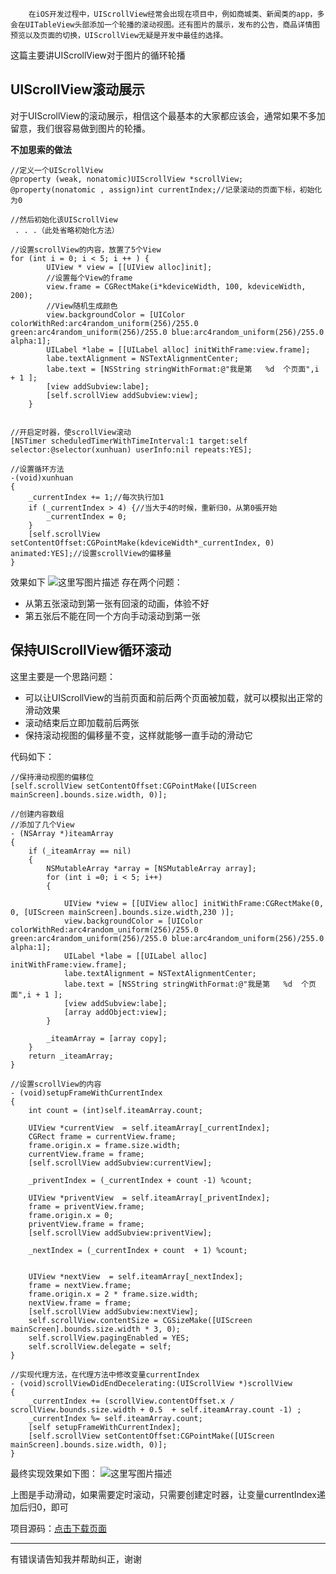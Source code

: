 

		在iOS开发过程中，UIScrollView经常会出现在项目中，例如商城类、新闻类的app，多会在UITableView头部添加一个轮播的滚动视图。还有图片的展示，发布的公告，商品详情图预览以及页面的切换，UIScrollView无疑是开发中最佳的选择。

这篇主要讲UIScrollView对于图片的循环轮播
## UIScrollView滚动展示

对于UIScrollView的滚动展示，相信这个最基本的大家都应该会，通常如果不多加留意，我们很容易做到图片的轮播。

**不加思索的做法**
```objc
//定义一个UIScrollView
@property (weak, nonatomic)UIScrollView *scrollView;
@property(nonatomic , assign)int currentIndex;//记录滚动的页面下标，初始化为0

//然后初始化该UIScrollView
 . . .（此处省略初始化方法）
 
//设置scrollView的内容，放置了5个View
for (int i = 0; i < 5; i ++ ) {
        UIView * view = [[UIView alloc]init];
        //设置每个View的frame
        view.frame = CGRectMake(i*kdeviceWidth, 100, kdeviceWidth, 200);
        //View随机生成颜色
        view.backgroundColor = [UIColor colorWithRed:arc4random_uniform(256)/255.0 green:arc4random_uniform(256)/255.0 blue:arc4random_uniform(256)/255.0 alpha:1];
        UILabel *labe = [[UILabel alloc] initWithFrame:view.frame];
        labe.textAlignment = NSTextAlignmentCenter;
        labe.text = [NSString stringWithFormat:@"我是第   %d  个页面",i + 1 ];
        [view addSubview:labe];
        [self.scrollView addSubview:view];
    }


//开启定时器，使scrollView滚动
[NSTimer scheduledTimerWithTimeInterval:1 target:self selector:@selector(xunhuan) userInfo:nil repeats:YES];

//设置循环方法
-(void)xunhuan
{
    _currentIndex += 1;//每次执行加1
    if (_currentIndex > 4) {//当大于4的时候，重新归0，从第0張开始
        _currentIndex = 0;
    }
    [self.scrollView setContentOffset:CGPointMake(kdeviceWidth*_currentIndex, 0) animated:YES];//设置scrollView的偏移量
}
```

效果如下
![这里写图片描述](http://img.blog.csdn.net/20151125145232308)
存在两个问题：

* 从第五张滚动到第一张有回滚的动画，体验不好
* 第五张后不能在同一个方向手动滚动到第一张

## 保持UIScrollView循环滚动
这里主要是一个思路问题：

* 可以让UIScrollView的当前页面和前后两个页面被加载，就可以模拟出正常的滑动效果
* 滚动结束后立即加载前后两张
* 保持滚动视图的偏移量不变，这样就能够一直手动的滑动它

代码如下：
```objc
//保持滑动视图的偏移位
[self.scrollView setContentOffset:CGPointMake([UIScreen mainScreen].bounds.size.width, 0)];

//创建内容数组
//添加了几个View
- (NSArray *)iteamArray
{
    if (_iteamArray == nil)
    {
        NSMutableArray *array = [NSMutableArray array];
        for (int i =0; i < 5; i++)
        {
            
            UIView *view = [[UIView alloc] initWithFrame:CGRectMake(0, 0, [UIScreen mainScreen].bounds.size.width,230 )];
            view.backgroundColor = [UIColor colorWithRed:arc4random_uniform(256)/255.0 green:arc4random_uniform(256)/255.0 blue:arc4random_uniform(256)/255.0 alpha:1];
            UILabel *labe = [[UILabel alloc] initWithFrame:view.frame];
            labe.textAlignment = NSTextAlignmentCenter;
            labe.text = [NSString stringWithFormat:@"我是第   %d  个页面",i + 1 ];
            [view addSubview:labe];
            [array addObject:view];
        }
       
        _iteamArray = [array copy];
    }
    return _iteamArray;
}

//设置scrollView的内容
- (void)setupFrameWithCurrentIndex
{
    int count = (int)self.iteamArray.count;
    
    UIView *currentView  = self.iteamArray[_currentIndex];
    CGRect frame = currentView.frame;
    frame.origin.x = frame.size.width;
    currentView.frame = frame;
    [self.scrollView addSubview:currentView];
    
    _priventIndex = (_currentIndex + count -1) %count;
    
    UIView *priventView  = self.iteamArray[_priventIndex];
    frame = priventView.frame;
    frame.origin.x = 0;
    priventView.frame = frame;
    [self.scrollView addSubview:priventView];
    
    _nextIndex = (_currentIndex + count  + 1) %count;
    
    
    UIView *nextView  = self.iteamArray[_nextIndex];
    frame = nextView.frame;
    frame.origin.x = 2 * frame.size.width;
    nextView.frame = frame;
    [self.scrollView addSubview:nextView];
    self.scrollView.contentSize = CGSizeMake([UIScreen mainScreen].bounds.size.width * 3, 0);
    self.scrollView.pagingEnabled = YES;
    self.scrollView.delegate = self;
}

//实现代理方法，在代理方法中修改变量currentIndex
- (void)scrollViewDidEndDecelerating:(UIScrollView *)scrollView
{
    _currentIndex += (scrollView.contentOffset.x / scrollView.bounds.size.width + 0.5  + self.iteamArray.count -1) ;
    _currentIndex %= self.iteamArray.count;
    [self setupFrameWithCurrentIndex];
    [self.scrollView setContentOffset:CGPointMake([UIScreen mainScreen].bounds.size.width, 0)];
}
```
最终实现效果如下图：
![这里写图片描述](http://img.blog.csdn.net/20151125152315618)

上图是手动滑动，如果需要定时滚动，只需要创建定时器，让变量currentIndex递加后归0，即可

项目源码：[点击下载页面](https://github.com/isRaining/-ScrollView)

---

有错误请告知我并帮助纠正，谢谢